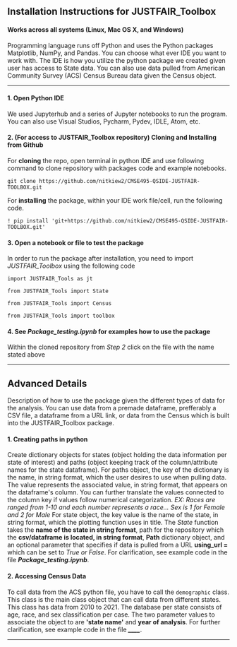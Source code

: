 ## Installation Instructions for JUSTFAIR_Toolbox


#### Works across all systems (Linux, Mac OS X, and Windows)

Programming language runs off Python and uses the Python packages Matplotlib, NumPy, and Pandas. You can choose what ever IDE you want to work with. The IDE is how you utilize the python package we created given user has access to State data. You can also use data pulled from American Community Survey (ACS) Census Bureau data given the Census object. 

--------------------------------------------------------------------------

#### 1. Open Python IDE 
    
We used Jupyterhub and a series of Jupyter notebooks to run the program. You can also use Visual Studios, Pycharm, Pydev, IDLE, Atom, etc.

#### 2. (For access to JUSTFAIR_Toolbox repository) Cloning and Installing from Github

For **cloning** the repo, open terminal in python IDE and use following command to clone repository with packages code and example notebooks. 
    
`git clone https://github.com/nitkiew2/CMSE495-QSIDE-JUSTFAIR-TOOLBOX.git`
              
For **installing** the package, within your IDE work file/cell, run the following code.
     
`! pip install 'git+https://github.com/nitkiew2/CMSE495-QSIDE-JUSTFAIR-TOOLBOX.git'`
    

#### 3. Open a notebook or file to test the package

In order to run the package after installation, you need to import *JUSTFAIR_Toolbox* using the following code 
    
`import JUSTFAIR_Tools as jt`

`from JUSTFAIR_Tools import State`

`from JUSTFAIR_Tools import Census`

`from JUSTFAIR_Tools import toolbox`


#### 4. See *Package_testing.ipynb* for examples how to use the package

Within the cloned repository from *Step 2* click on the file with the name stated above

----------------------------------------------------------------------------------------
    
    
## Advanced Details 

Description of how to use the package given the different types of data for the analysis. You can use data from a premade dataframe, prefferably a CSV file, a dataframe from a URL link, or data from the Census which is built into the JUSTFAIR_Toolbox package.

#### 1. Creating paths in python

Create dictionary objects for states (object holding the data information per state of interest) and paths (object keeping track of the column/attribute names for the state dataframe). For paths object, the key of the dictionary is the name, in string format, which the user desires to use when pulling data. The value represents the associated value, in string format, that appears on the dataframe's column. You can further translate the values connected to the column key if values follow numerical categorization. *EX: Races are ranged from 1-10 and each number represents a race... Sex is 1 for Female and 2 for Male* For state object, the key value is the name of the state, in string format, which the plotting function uses in title. The *State* function takes the **name of the state in string format**, path for the repository which the **csv/dataframe is located, in string format**, **Path** dictionary object, and an optional parameter that specifies if data is pulled from a URL **using_url =** which can be set to *True or False*. For clarification, see example code in the file ***Package_testing.ipynb***.

#### 2. Accessing Census Data

 To call data from the ACS python file, you have to call the `demographic` class. This class is the main class object that can call data from different states. This class has data from 2010 to 2021. The database per state consists of age, race, and sex classification per case. The two parameter values to associate the object to are **'state name'** and **year of analysis**. For further clarification, see example code in the file ***____***.

-------------------------------------------------------------------------------------------------------------

